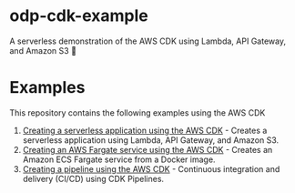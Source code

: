 # odp-cdk-example
A serverless demonstration of the AWS CDK using Lambda, API Gateway, and Amazon S3 :rocket:

# Examples
This repository contains the following examples using the AWS CDK

1. [Creating a serverless application using the AWS CDK](serverless) - Creates a serverless application using Lambda, API Gateway, and Amazon S3.
2. [Creating an AWS Fargate service using the AWS CDK](fargate) - Creates an Amazon ECS Fargate service from a Docker image.
3. [Creating a pipeline using the AWS CDK](pipeline) - Continuous integration and delivery (CI/CD) using CDK Pipelines.
